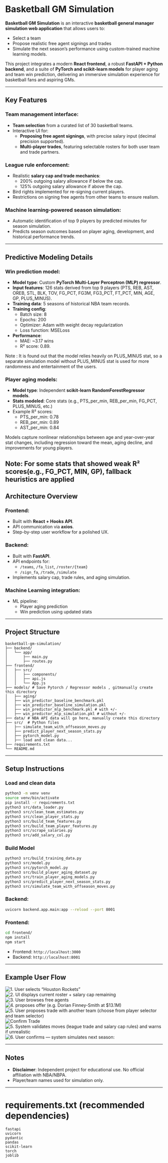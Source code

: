 # Basketball GM Simulation

**Basketball GM Simulation** is an interactive **basketball general manager simulation web application** that allows users to:

- Select a team
- Propose realistic free agent signings and trades
- Simulate the next season’s performance using custom-trained machine learning models.

This project integrates a modern **React frontend**, a robust **FastAPI + Python backend**, and a suite of **PyTorch and scikit-learn models** for player aging and team win prediction, delivering an immersive simulation experience for basketball fans and aspiring GMs.

---

## Key Features

### Team management interface:

- **Team selection** from a curated list of 30 basketball teams.
- Interactive UI for:
  - **Proposing free agent signings**, with precise salary input (decimal precision supported).
  - **Multi-player trades**, featuring selectable rosters for both user team and trade partners.

### League rule enforcement:

- Realistic **salary cap and trade mechanics**:
  - 200% outgoing salary allowance if below the cap.
  - 125% outgoing salary allowance if above the cap.
- Bird rights implemented for re-signing current players.
- Restrictions on signing free agents from other teams to ensure realism.

### Machine learning-powered season simulation:

- Automatic identification of top 9 players by predicted minutes for season simulation.
- Predicts season outcomes based on player aging, development, and historical performance trends.

---

## Predictive Modeling Details

### Win prediction model:

- **Model type**: Custom **PyTorch Multi-Layer Perceptron (MLP) regressor**.
- **Input features**: 126 stats derived from top 9 players (PTS, REB, AST, OREB, STL, BLK, TOV, FG_PCT, FG3M, FG3_PCT, FT_PCT, MIN, AGE, GP, PLUS_MINUS).
- **Training data**: 5 seasons of historical NBA team records.
- **Training config**:
    - Batch size: 8
    - Epochs: 200
    - Optimizer: Adam with weight decay regularization
    - Loss function: MSELoss
- **Performance**:
  - MAE: \~3.17 wins
  - R² score: 0.89.

Note : It is found out that the model relies heavily on PLUS_MINUS stat, so a separate simulation model without PLUS_MINUS stat is used for more randomness and entertainment of the users.

### Player aging models:

- **Model type**: Independent **scikit-learn RandomForestRegressor models**.
- **Stats modeled**: Core stats (e.g., PTS\_per\_min, REB\_per\_min, FG\_PCT, PLUS\_MINUS, etc.)
- Example R² scores:
  - PTS\_per\_min: 0.78
  - REB\_per\_min: 0.89
  - AST\_per\_min: 0.84

Models capture nonlinear relationships between age and year-over-year stat changes, including regression toward the mean, aging decline, and improvements for young players.

Note: For some stats that showed weak R² scores(e.g., FG_PCT, MIN, GP), fallback heuristics are applied
---

## Architecture Overview

### Frontend:

- Built with **React + Hooks API**.
- API communication via **axios**.
- Step-by-step user workflow for a polished UX.

### Backend:

- Built with **FastAPI**.
- API endpoints for:
  - `/teams`, `/fa_list`, `/roster/{team}`
  - `/sign_fa`, `/trade`, `/simulate`
- Implements salary cap, trade rules, and aging simulation.

### Machine Learning integration:

- ML pipeline:
  - Player aging prediction
  - Win prediction using updated stats

---

## Project Structure

```
basketball-gm-simulation/
├── backend/
│   └── app/
│       ├── main.py
│       ├── routes.py
├── frontend/
│   ├── src/
│   │   ├── components/
│   │   ├── api.js
│   │   └── App.js
├── models/ # Save Pytorch / Regressor models , gitmanually create this directory
│   ├── aging/
│   ├── win_predictor_baseline_benchmark.pkl
│   ├── win_predictor_baseline_simulation.pkl
│   ├── win_predictor_mlp_benchmark.pkl # with +/-
│   ├── win_predictor_mlp_simulation.pkl # without +/-
├── data/ # NBA API data will go here, manually create this directory
├── src/  # Python files 
│   ├── simulate_team_with_offseason_moves.py
│   ├── predict_player_next_season_stats.py
│   ├── pytorch_model.py
│   ├── load and clean data...
├── requirements.txt
└── README.md
```

---

## Setup Instructions

### Load and clean data

```bash
python3 -m venv venv
source venv/bin/activate
pip install -r requirements.txt
python3 src/data_loader.py
python3 src/clean_team_estimates.py
python3 src/clean_player_stats.py
python3 src/build_team_features.py
python3 src/build_team_player_features.py
python3 src/scrape_salaries.py
python3 src/add_salary_col.py
```

### Build Model

```bash
python3 src/build_training_data.py
python3 src/model.py
python3 src/pytorch_model.py
python3 src/build_player_aging_dataset.py
python3 src/train_player_aging_models.py
python3 src/predict_player_next_season_stats.py
python3 src/simulate_team_with_offseason_moves.py
```

### Backend:

```bash
uvicorn backend.app.main:app --reload --port 8001
```

### Frontend:

```bash
cd frontend/
npm install
npm start
```

- Frontend: `http://localhost:3000`
- Backend: `http://localhost:8001`

---

## Example User Flow

![1. User selects “Houston Rockets”](screenshots/select_team.jpeg)
![2. UI displays current roster + salary cap remaining](screenshots/moves_UI.jpeg)
![3. User browses free agents](screenshots/fa_list.png) 
![4. proposes offer (e.g. Dorian Finney-Smith at $13.1M)](screenshots/fa_signing.png)
![5. User proposes trade with another team (choose from player selector and team selector)](screenshots/select_trade.png)
![Confirm Trade](screenshots/trade.png)
![5. System validates moves (league trade and salary cap rules) and warns if unrealistic](screenshots/current_moves.png)
![6. User confirms — system simulates next season:](screenshots/simulation.png)

---

## Notes

- **Disclaimer**: Independent project for educational use. No official affiliation with NBA/NBPA.
- Player/team names used for simulation only.

---

# requirements.txt (recommended dependencies)

```
fastapi
uvicorn
pydantic
pandas
scikit-learn
torch
joblib
```